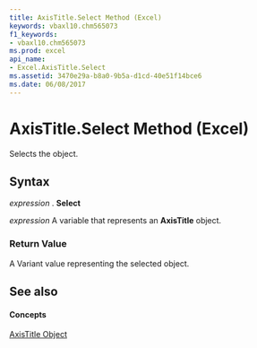 ```yaml
---
title: AxisTitle.Select Method (Excel)
keywords: vbaxl10.chm565073
f1_keywords:
- vbaxl10.chm565073
ms.prod: excel
api_name:
- Excel.AxisTitle.Select
ms.assetid: 3470e29a-b8a0-9b5a-d1cd-40e51f14bce6
ms.date: 06/08/2017
---
```



# AxisTitle.Select Method (Excel)

Selects the object.


## Syntax

 _expression_ . **Select**

 _expression_ A variable that represents an **AxisTitle** object.


### Return Value

A Variant value representing the selected object.


## See also


#### Concepts


[AxisTitle Object](Excel.AxisTitle(objec).md)

